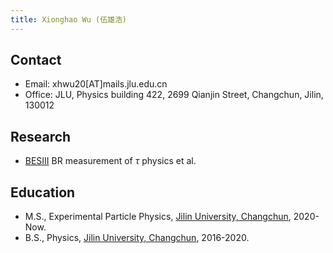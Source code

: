 ```yaml
---
title: Xionghao Wu (伍雄浩)
---
```


## Contact
- Email: xhwu20[AT]mails.jlu.edu.cn
- Office: JLU, Physics building 422, 2699 Qianjin Street, Changchun, Jilin, 130012

## Research
- [BESIII](http://bes3.ihep.ac.cn)  BR measurement of $\tau$ physics et al.

## Education

- M.S., Experimental Particle Physics, [Jilin University, Changchun](http://www.usc.edu.cn/), 2020-Now.
- B.S., Physics, [Jilin University, Changchun](http://www.usc.edu.cn/), 2016-2020.
